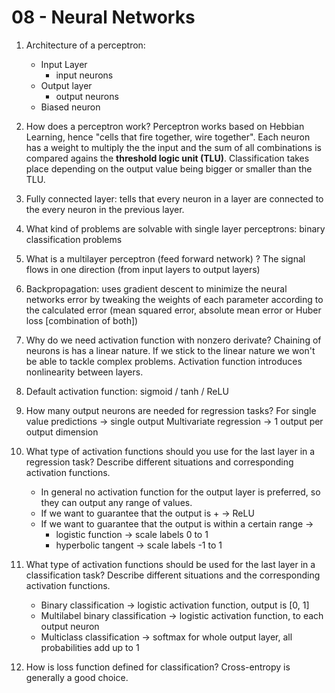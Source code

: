 # 08 - Neural Networks

1. Architecture of a perceptron:
   - Input Layer
	   - input neurons
   - Output layer
	   - output neurons
   - Biased neuron

2. How does a perceptron work?
   Perceptron works based on Hebbian Learning, hence "cells that fire together, wire together". Each neuron has a weight to multiply the the input and the sum of all combinations is compared agains the **threshold logic unit (TLU)**.
   Classification takes place depending on the output value being bigger or smaller than the TLU.

3. Fully connected layer: tells that every neuron in a layer are connected to the every neuron in the previous layer.

4. What kind of problems are solvable with single layer perceptrons: binary classification problems

5. What is a multilayer perceptron (feed forward network) ?
   The signal flows in one direction (from input layers to output layers)
   
6. Backpropagation: uses gradient descent to minimize the neural networks error by tweaking the weights of each parameter according to the calculated error (mean squared error, absolute mean error or Huber loss [combination of both])

7. Why do we need activation function with nonzero derivate?
   Chaining of neurons is has a linear nature. If we stick to the linear nature we won't be able to tackle complex problems. Activation function introduces nonlinearity between layers.

8. Default activation function: sigmoid / tanh / ReLU

9. How many output neurons are needed for regression tasks?
   For single value predictions -> single output
   Multivariate regression -> 1 output per output dimension
   
10. What type of activation functions should you use for the last layer in a regression task? Describe different situations and corresponding activation functions.
    - In general no activation function for the output layer is preferred, so they can output any range of values.
    - If we want to guarantee that the output is + -> ReLU
    - If we want to guarantee that the output is within a certain range ->
	    - logistic function -> scale labels 0 to 1
	    - hyperbolic tangent -> scale labels -1 to 1

11. What type of activation functions should be used for the last layer in a classification task? Describe different situations and the corresponding activation functions.
    -  Binary classification -> logistic activation function, output is [0, 1]
    -  Multilabel binary classification -> logistic activation function, to each output neuron
    - Multiclass classification -> softmax for whole output layer, all probabilities add up to 1

12. How is loss function defined for classification?
    Cross-entropy is generally a good choice.